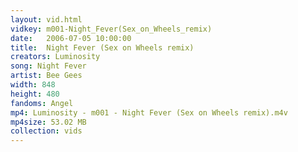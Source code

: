 ```yaml
---
layout: vid.html
vidkey: m001-Night_Fever(Sex_on_Wheels_remix)
date:   2006-07-05 10:00:00
title:  Night Fever (Sex on Wheels remix)
creators: Luminosity
song: Night Fever
artist: Bee Gees
width: 848
height: 480
fandoms: Angel
mp4: Luminosity - m001 - Night Fever (Sex on Wheels remix).m4v
mp4size: 53.02 MB
collection: vids
---
```


  <div>
  
  </div>
  